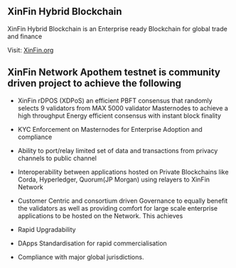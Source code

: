 ## XinFin Hybrid Blockchain

XinFin Hybrid Blockchain is an Enterprise ready Blockchain for global trade and finance

Visit: [XinFin.org](https://xinfin.org)

## XinFin Network Apothem testnet is community driven project to achieve the following 

- XinFin rDPOS (XDPoS) an efficient PBFT consensus that randomly selects 9 validators from MAX 5000 validator Masternodes to achieve a high throughput Energy efficient consensus with instant block finality

- KYC Enforcement on Masternodes for Enterprise Adoption and compliance

- Ability to port/relay limited set of data and transactions from privacy channels to public channel

- Interoperability between applications hosted on Private Blockchains like Corda, Hyperledger, Quorum(JP Morgan) using relayers to XinFin Network

- Customer Centric and consortium driven Governance to equally benefit the validators as well as providing comfort for large scale enterprise applications to be hosted on the Network. This achieves

- Rapid Upgradability

- DApps Standardisation for rapid commercialisation

- Compliance with major global jurisdictions.

